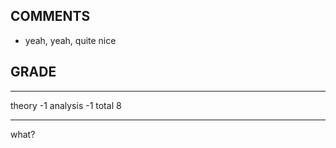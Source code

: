 ## COMMENTS

- yeah, yeah, quite nice

## GRADE

----        ----
theory        -1
analysis      -1
total           8
----        ----

what?
